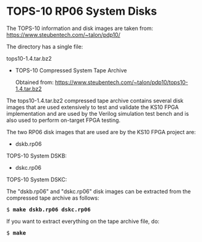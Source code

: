 <!--
Copyright 2022 Rob Doyle
SPDX-License-Identifier: GPL-2.0
-->

# TOPS-10 RP06 System Disks

The TOPS-10 information and disk images are taken from: https://www.steubentech.com/~talon/pdp10/

The directory has a single file:

tops10-1.4.tar.bz2
  - TOPS-10 Compressed System Tape Archive

    Obtained from: https://www.steubentech.com/~talon/pdp10/tops10-1.4.tar.bz2

The tops10-1.4.tar.bz2 compressed tape archive contains several disk images
that are used extensively to test and validate the KS10 FPGA implementation
and are used by the Verilog simulation test bench and is also used to perform
on-target FPGA testing.

The two RP06 disk images that are used are by the KS10 FPGA project are:

  - dskb.rp06

  TOPS-10 System DSKB:

  - dskc.rp06

  TOPS-10 System DSKC:

The "dskb.rp06" and "dskc.rp06" disk images can be extracted from the
compressed tape archive as follows:

<pre>
$ <b>make dskb.rp06 dskc.rp06</b>
</pre>

If you want to extract everything on the tape archive file, do:

<pre>
$ <b>make</b>
</pre>
